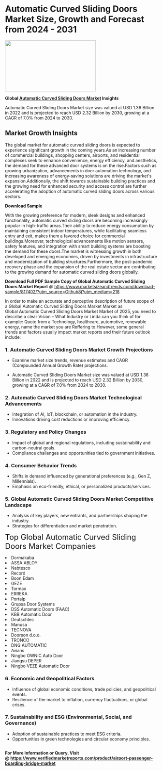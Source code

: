 <H1>Automatic Curved Sliding Doors Market Size, Growth and Forecast from 2024 - 2031</H1><img class="aligncenter size-medium wp-image-584254" src="https://thirdeyenews.in/wp-content/uploads/2024/09/Global-Market-Research-300x168.jpeg" alt="" width="300" height="168" /><p><strong>Global&nbsp;<a href="https://www.marketsizeandtrends.com/download-sample/817402/?utm_source=Github8j?utm_medium=218">Automatic Curved Sliding Doors Market</a> Insights</strong></p><p>Automatic Curved Sliding Doors Market size was valued at USD 1.36 Billion in 2022 and is projected to reach USD 2.32 Billion by 2030, growing at a CAGR of 7.0% from 2024 to 2030.</p><p><h2>Market Growth Insights</h2> <p>The global market for automatic curved sliding doors is expected to experience significant growth in the coming years.As an increasing number of commercial buildings, shopping centers, airports, and residential complexes seek to enhance convenience, energy efficiency, and aesthetics, the demand for these advanced door systems is on the rise.Factors such as growing urbanization, advancements in door automation technology, and increasing awareness of energy-saving solutions are driving the market's expansion.Additionally, the shift towards sustainable building practices and the growing need for enhanced security and access control are further accelerating the adoption of automatic curved sliding doors across various sectors.</p> <p><strong>Download Sample</strong></p> <p>With the growing preference for modern, sleek designs and enhanced functionality, automatic curved sliding doors are becoming increasingly popular in high-traffic areas.Their ability to reduce energy consumption by maintaining consistent indoor temperatures, while facilitating seamless entry and exit, makes them a favored choice for commercial buildings.Moreover, technological advancements like motion sensors, safety features, and integration with smart building systems are boosting the demand for these doors.The market is witnessing growth in both developed and emerging economies, driven by investments in infrastructure and modernization of building structures.Furthermore, the post-pandemic recovery phase and the expansion of the real estate sector are contributing to the growing demand for automatic curved sliding doors globally.</p> <p><span class=""><strong>Download Full PDF Sample Copy of Global Automatic Curved Sliding Doors Market Report</strong> @ <a href="https://www.marketsizeandtrends.com/download-sample/817402/?utm_source=Github8j?utm_medium=218" target="_blank">https://www.marketsizeandtrends.com/download-sample/817402/?utm_source=Github8j?utm_medium=218</a></span></p><p>In order to make an accurate and perceptive description of future scope of a Global&nbsp;Automatic Curved Sliding Doors Market Market as Global&nbsp;Automatic Curved Sliding Doors Market Market of 2025, you need to describe a clear Vision &ndash; What Industry or Linda can you think of for example: Quote from a Technology, healthcare, automotive, renewable energy, name the market you are Reffering to.However, some general trends and factors usually impact market reports and their future outlook include:</p><h3>1.&nbsp;<strong>Automatic Curved Sliding Doors Market Growth Projections</strong></h3><ul><li>Examine market size trends, revenue estimates and CAGR (Compounded Annual Growth Rate) projections.</li><li><p>Automatic Curved Sliding Doors Market size was valued at USD 1.36 Billion in 2022 and is projected to reach USD 2.32 Billion by 2030, growing at a CAGR of 7.0% from 2024 to 2030.</p></li></ul><h3>2.&nbsp;<strong>Automatic Curved Sliding Doors Market Technological Advancements</strong></h3><ul><li>Integration of AI, IoT, blockchain, or automation in the industry.</li><li>Innovations driving cost reductions or improving efficiency.</li></ul><h3>3.&nbsp;<strong>Regulatory and Policy Changes</strong></h3><ul><li>Impact of global and regional regulations, including sustainability and carbon-neutral goals.</li><li>Compliance challenges and opportunities tied to government initiatives.</li></ul><h3>4.&nbsp;<strong>Consumer Behavior Trends</strong></h3><ul><li>Shifts in demand influenced by generational preferences (e.g., Gen Z, Millennials).</li><li>Emphasis on eco-friendly, ethical, or personalized products/services.</li></ul><h3>5.&nbsp;<strong>Global Automatic Curved Sliding Doors Market Competitive Landscape</strong></h3><ul><li>Analysis of key players, new entrants, and partnerships shaping the industry.</li><li>Strategies for differentiation and market penetration.</li></ul><p data-pm-slice="1 1 []"><span style="color: inherit; font-family: inherit; font-size: 25px;">Top Global Automatic Curved Sliding Doors Market Companies</span></p><div class="" data-test-id=""><p><li>Dormakaba</li><li> ASSA ABLOY</li><li> Nabtesco</li><li> Record</li><li> Boon Edam</li><li> GEZE</li><li> Tormax</li><li> ERREKA</li><li> Portalp</li><li> Grupsa Door Systems</li><li> DSS Automatic Doors (FAAC)</li><li> KBB Automatic Door</li><li> Deutschtec</li><li> Manusa</li><li> TECNOVA</li><li> Doorson d.o.o.</li><li> TRONCO</li><li> DNG AUTOMATIC</li><li> Avians</li><li> Ningbo OWNIC Auto Door</li><li> Jiangsu DEPER</li><li> Ningbo VEZE Automatic Door</li></p></div><h3>6.&nbsp;<strong>Economic and Geopolitical Factors</strong></h3><ul><li>Influence of global economic conditions, trade policies, and geopolitical events.</li><li>Resilience of the market to inflation, currency fluctuations, or global crises.</li></ul><h3>7.&nbsp;<strong>Sustainability and ESG (Environmental, Social, and Governance)</strong></h3><ul><li>Adoption of sustainable practices to meet ESG criteria.</li><li>Opportunities in green technologies and circular economy principles.</li></ul><h2><strong style="font-size: 14px;">For More Information or Query, Visit @&nbsp;</strong><a style="background-color: #ffffff; font-size: 14px;" href="https://www.marketsizeandtrends.com/report/automatic-curved-sliding-doors-market/" target="_blank">https://www.verifiedmarketreports.com/product/airport-passenger-boarding-bridge-market</a></h2>